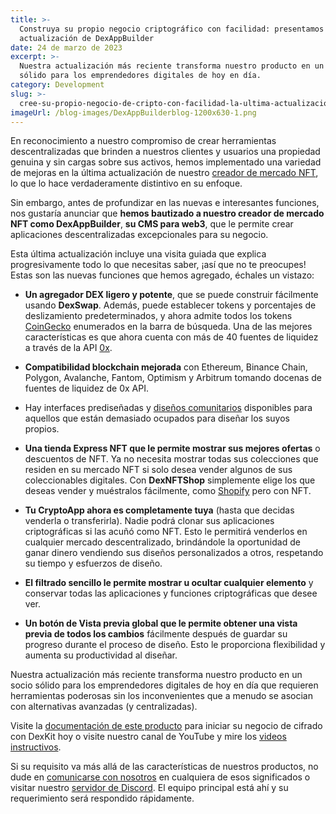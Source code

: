 ```yaml
---
title: >-
  Construya su propio negocio criptográfico con facilidad: presentamos la última
  actualización de DexAppBuilder
date: 24 de marzo de 2023
excerpt: >-
  Nuestra actualización más reciente transforma nuestro producto en un socio
  sólido para los emprendedores digitales de hoy en día.
category: Development
slug: >-
  cree-su-propio-negocio-de-cripto-con-facilidad-la-ultima-actualizacion-para-dexappbuilder
imageUrl: /blog-images/DexAppBuilderblog-1200x630-1.png
---
```

En reconocimiento a nuestro compromiso de crear herramientas descentralizadas que brinden a nuestros clientes y usuarios una propiedad genuina y sin cargas sobre sus activos, hemos implementado una variedad de mejoras en la última actualización de nuestro [creador de mercado NFT](https://whitelabel-nft.dexkit.com/), lo que lo hace verdaderamente distintivo en su enfoque.

Sin embargo, antes de profundizar en las nuevas e interesantes funciones, nos gustaría anunciar que **hemos bautizado a nuestro creador de mercado NFT como DexAppBuilder**, **su CMS para web3**, que le permite crear aplicaciones descentralizadas excepcionales para su negocio.

Esta última actualización incluye una visita guiada que explica progresivamente todo lo que necesitas saber, ¡así que no te preocupes! Estas son las nuevas funciones que hemos agregado, échales un vistazo:

* **Un agregador DEX ligero y potente**, que se puede construir fácilmente usando **DexSwap**. Además, puede establecer tokens y porcentajes de deslizamiento predeterminados, y ahora admite todos los tokens [CoinGecko](https://coingecko.com) enumerados en la barra de búsqueda. Una de las mejores características es que ahora cuenta con más de 40 fuentes de liquidez a través de la API [0x](https://0x.org).

* **Compatibilidad blockchain mejorada** con Ethereum, Binance Chain, Polygon, Avalanche, Fantom, Optimism y Arbitrum tomando docenas de fuentes de liquidez de 0x API.

* Hay interfaces prediseñadas y [diseños comunitarios](https://whitelabel-nft.dexkit.com/site) disponibles para aquellos que están demasiado ocupados para diseñar los suyos propios.

* **Una tienda Express NFT que le permite mostrar sus mejores ofertas** o descuentos de NFT. Ya no necesita mostrar todas sus colecciones que residen en su mercado NFT si solo desea vender algunos de sus coleccionables digitales. Con **DexNFTShop** simplemente elige los que deseas vender y muéstralos fácilmente, como [Shopify](https://www.shopify.com/) pero con NFT.

* **Tu CryptoApp ahora es completamente tuya** (hasta que decidas venderla o transferirla). Nadie podrá clonar sus aplicaciones criptográficas si las acuñó como NFT. Esto le permitirá venderlos en cualquier mercado descentralizado, brindándole la oportunidad de ganar dinero vendiendo sus diseños personalizados a otros, respetando su tiempo y esfuerzos de diseño.

* **El filtrado sencillo le permite mostrar u ocultar cualquier elemento** y conservar todas las aplicaciones y funciones criptográficas que desee ver.

* **Un botón de Vista previa global que le permite obtener una vista previa de todos los cambios** fácilmente después de guardar su progreso durante el proceso de diseño. Esto le proporciona flexibilidad y aumenta su productividad al diseñar.

Nuestra actualización más reciente transforma nuestro producto en un socio sólido para los emprendedores digitales de hoy en día que requieren herramientas poderosas sin los inconvenientes que a menudo se asocian con alternativas avanzadas (y centralizadas).

Visite la [documentación de este producto](https://docs.dexkit.com/defi-products/nft-marketplace/overview) para iniciar su negocio de cifrado con DexKit hoy o visite nuestro canal de YouTube y mire los [videos instructivos](https://www.youtube.com/watch?v=UHPY3CIx6G4).

Si su requisito va más allá de las características de nuestros productos, no dude en [comunicarse con nosotros](https://dexkit.com/contact-us/) en cualquiera de esos significados o visitar nuestro [servidor de Discord](https://discord.com/invite/GJCRu4CYFH). El equipo principal está ahí y su requerimiento será respondido rápidamente.
